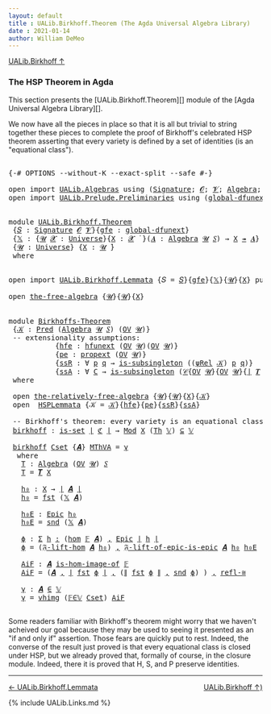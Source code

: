 ```yaml
---
layout: default
title : UALib.Birkhoff.Theorem (The Agda Universal Algebra Library)
date : 2021-01-14
author: William DeMeo
---
```


[UALib.Birkhoff ↑](UALib.Birkhoff.html)

### <a id="the-hsp-theorem-in-agda">The HSP Theorem in Agda</a>

This section presents the [UALib.Birkhoff.Theorem][] module of the [Agda Universal Algebra Library][].

We now have all the pieces in place so that it is all but trivial to string together these pieces to complete the proof of Birkhoff's celebrated HSP theorem asserting that every variety is defined by a set of identities (is an "equational class").

<pre class="Agda">

<a id="607" class="Symbol">{-#</a> <a id="611" class="Keyword">OPTIONS</a> <a id="619" class="Pragma">--without-K</a> <a id="631" class="Pragma">--exact-split</a> <a id="645" class="Pragma">--safe</a> <a id="652" class="Symbol">#-}</a>

<a id="657" class="Keyword">open</a> <a id="662" class="Keyword">import</a> <a id="669" href="UALib.Algebras.html" class="Module">UALib.Algebras</a> <a id="684" class="Keyword">using</a> <a id="690" class="Symbol">(</a><a id="691" href="UALib.Algebras.Signatures.html#802" class="Function">Signature</a><a id="700" class="Symbol">;</a> <a id="702" href="universes.html#613" class="Generalizable">𝓞</a><a id="703" class="Symbol">;</a> <a id="705" href="universes.html#617" class="Generalizable">𝓥</a><a id="706" class="Symbol">;</a> <a id="708" href="UALib.Algebras.Algebras.html#1471" class="Function">Algebra</a><a id="715" class="Symbol">;</a> <a id="717" href="UALib.Algebras.Lifts.html#4574" class="Function Operator">_↠_</a><a id="720" class="Symbol">)</a>
<a id="722" class="Keyword">open</a> <a id="727" class="Keyword">import</a> <a id="734" href="UALib.Prelude.Preliminaries.html" class="Module">UALib.Prelude.Preliminaries</a> <a id="762" class="Keyword">using</a> <a id="768" class="Symbol">(</a><a id="769" href="MGS-Subsingleton-Theorems.html#3468" class="Function">global-dfunext</a><a id="783" class="Symbol">;</a> <a id="785" href="universes.html#551" class="Postulate">Universe</a><a id="793" class="Symbol">;</a> <a id="795" href="universes.html#758" class="Function Operator">_̇</a><a id="797" class="Symbol">)</a>


<a id="801" class="Keyword">module</a> <a id="808" href="UALib.Birkhoff.Theorem.html" class="Module">UALib.Birkhoff.Theorem</a>
 <a id="832" class="Symbol">{</a><a id="833" href="UALib.Birkhoff.Theorem.html#833" class="Bound">𝑆</a> <a id="835" class="Symbol">:</a> <a id="837" href="UALib.Algebras.Signatures.html#802" class="Function">Signature</a> <a id="847" href="universes.html#613" class="Generalizable">𝓞</a> <a id="849" href="universes.html#617" class="Generalizable">𝓥</a><a id="850" class="Symbol">}{</a><a id="852" href="UALib.Birkhoff.Theorem.html#852" class="Bound">gfe</a> <a id="856" class="Symbol">:</a> <a id="858" href="MGS-Subsingleton-Theorems.html#3468" class="Function">global-dfunext</a><a id="872" class="Symbol">}</a>
 <a id="875" class="Symbol">{</a><a id="876" href="UALib.Birkhoff.Theorem.html#876" class="Bound">𝕏</a> <a id="878" class="Symbol">:</a> <a id="880" class="Symbol">{</a><a id="881" href="UALib.Birkhoff.Theorem.html#881" class="Bound">𝓤</a> <a id="883" href="UALib.Birkhoff.Theorem.html#883" class="Bound">𝓧</a> <a id="885" class="Symbol">:</a> <a id="887" href="universes.html#551" class="Postulate">Universe</a><a id="895" class="Symbol">}{</a><a id="897" href="UALib.Birkhoff.Theorem.html#897" class="Bound">X</a> <a id="899" class="Symbol">:</a> <a id="901" href="UALib.Birkhoff.Theorem.html#883" class="Bound">𝓧</a> <a id="903" href="universes.html#758" class="Function Operator">̇</a> <a id="905" class="Symbol">}(</a><a id="907" href="UALib.Birkhoff.Theorem.html#907" class="Bound">𝑨</a> <a id="909" class="Symbol">:</a> <a id="911" href="UALib.Algebras.Algebras.html#1471" class="Function">Algebra</a> <a id="919" href="UALib.Birkhoff.Theorem.html#881" class="Bound">𝓤</a> <a id="921" href="UALib.Birkhoff.Theorem.html#833" class="Bound">𝑆</a><a id="922" class="Symbol">)</a> <a id="924" class="Symbol">→</a> <a id="926" href="UALib.Birkhoff.Theorem.html#897" class="Bound">X</a> <a id="928" href="UALib.Algebras.Lifts.html#4574" class="Function Operator">↠</a> <a id="930" href="UALib.Birkhoff.Theorem.html#907" class="Bound">𝑨</a><a id="931" class="Symbol">}</a>
 <a id="934" class="Symbol">{</a><a id="935" href="UALib.Birkhoff.Theorem.html#935" class="Bound">𝓤</a> <a id="937" class="Symbol">:</a> <a id="939" href="universes.html#551" class="Postulate">Universe</a><a id="947" class="Symbol">}</a> <a id="949" class="Symbol">{</a><a id="950" href="UALib.Birkhoff.Theorem.html#950" class="Bound">X</a> <a id="952" class="Symbol">:</a> <a id="954" href="UALib.Birkhoff.Theorem.html#935" class="Bound">𝓤</a> <a id="956" href="universes.html#758" class="Function Operator">̇</a><a id="957" class="Symbol">}</a>
 <a id="960" class="Keyword">where</a>


<a id="968" class="Keyword">open</a> <a id="973" class="Keyword">import</a> <a id="980" href="UALib.Birkhoff.Lemmata.html" class="Module">UALib.Birkhoff.Lemmata</a> <a id="1003" class="Symbol">{</a><a id="1004" class="Argument">𝑆</a> <a id="1006" class="Symbol">=</a> <a id="1008" href="UALib.Birkhoff.Theorem.html#833" class="Bound">𝑆</a><a id="1009" class="Symbol">}{</a><a id="1011" href="UALib.Birkhoff.Theorem.html#852" class="Bound">gfe</a><a id="1014" class="Symbol">}{</a><a id="1016" href="UALib.Birkhoff.Theorem.html#876" class="Bound">𝕏</a><a id="1017" class="Symbol">}{</a><a id="1019" href="UALib.Birkhoff.Theorem.html#935" class="Bound">𝓤</a><a id="1020" class="Symbol">}{</a><a id="1022" href="UALib.Birkhoff.Theorem.html#950" class="Bound">X</a><a id="1023" class="Symbol">}</a> <a id="1025" class="Keyword">public</a>

<a id="1033" class="Keyword">open</a> <a id="1038" href="UALib.Birkhoff.FreeAlgebra.html#795" class="Module">the-free-algebra</a> <a id="1055" class="Symbol">{</a><a id="1056" href="UALib.Birkhoff.Theorem.html#935" class="Bound">𝓤</a><a id="1057" class="Symbol">}{</a><a id="1059" href="UALib.Birkhoff.Theorem.html#935" class="Bound">𝓤</a><a id="1060" class="Symbol">}{</a><a id="1062" href="UALib.Birkhoff.Theorem.html#950" class="Bound">X</a><a id="1063" class="Symbol">}</a>


<a id="1067" class="Keyword">module</a> <a id="Birkhoffs-Theorem"></a><a id="1074" href="UALib.Birkhoff.Theorem.html#1074" class="Module">Birkhoffs-Theorem</a>
 <a id="1093" class="Symbol">{</a><a id="1094" href="UALib.Birkhoff.Theorem.html#1094" class="Bound">𝒦</a> <a id="1096" class="Symbol">:</a> <a id="1098" href="UALib.Relations.Unary.html#748" class="Function">Pred</a> <a id="1103" class="Symbol">(</a><a id="1104" href="UALib.Algebras.Algebras.html#1471" class="Function">Algebra</a> <a id="1112" href="UALib.Birkhoff.Theorem.html#935" class="Bound">𝓤</a> <a id="1114" href="UALib.Birkhoff.Theorem.html#833" class="Bound">𝑆</a><a id="1115" class="Symbol">)</a> <a id="1117" class="Symbol">(</a><a id="1118" href="UALib.Subalgebras.Subalgebras.html#2208" class="Function">OV</a> <a id="1121" href="UALib.Birkhoff.Theorem.html#935" class="Bound">𝓤</a><a id="1122" class="Symbol">)}</a>
 <a id="1126" class="Comment">-- extensionality assumptions:</a>
           <a id="1168" class="Symbol">{</a><a id="1169" href="UALib.Birkhoff.Theorem.html#1169" class="Bound">hfe</a> <a id="1173" class="Symbol">:</a> <a id="1175" href="MGS-FunExt-from-Univalence.html#2235" class="Function">hfunext</a> <a id="1183" class="Symbol">(</a><a id="1184" href="UALib.Subalgebras.Subalgebras.html#2208" class="Function">OV</a> <a id="1187" href="UALib.Birkhoff.Theorem.html#935" class="Bound">𝓤</a><a id="1188" class="Symbol">)(</a><a id="1190" href="UALib.Subalgebras.Subalgebras.html#2208" class="Function">OV</a> <a id="1193" href="UALib.Birkhoff.Theorem.html#935" class="Bound">𝓤</a><a id="1194" class="Symbol">)}</a>
           <a id="1208" class="Symbol">{</a><a id="1209" href="UALib.Birkhoff.Theorem.html#1209" class="Bound">pe</a> <a id="1212" class="Symbol">:</a> <a id="1214" href="MGS-Powerset.html#382" class="Function">propext</a> <a id="1222" class="Symbol">(</a><a id="1223" href="UALib.Subalgebras.Subalgebras.html#2208" class="Function">OV</a> <a id="1226" href="UALib.Birkhoff.Theorem.html#935" class="Bound">𝓤</a><a id="1227" class="Symbol">)}</a>
           <a id="1241" class="Symbol">{</a><a id="1242" href="UALib.Birkhoff.Theorem.html#1242" class="Bound">ssR</a> <a id="1246" class="Symbol">:</a> <a id="1248" class="Symbol">∀</a> <a id="1250" href="UALib.Birkhoff.Theorem.html#1250" class="Bound">p</a> <a id="1252" href="UALib.Birkhoff.Theorem.html#1252" class="Bound">q</a> <a id="1254" class="Symbol">→</a> <a id="1256" href="MGS-Basic-UF.html#743" class="Function">is-subsingleton</a> <a id="1272" class="Symbol">((</a><a id="1274" href="UALib.Birkhoff.FreeAlgebra.html#1970" class="Function">ψRel</a> <a id="1279" href="UALib.Birkhoff.Theorem.html#1094" class="Bound">𝒦</a><a id="1280" class="Symbol">)</a> <a id="1282" href="UALib.Birkhoff.Theorem.html#1250" class="Bound">p</a> <a id="1284" href="UALib.Birkhoff.Theorem.html#1252" class="Bound">q</a><a id="1285" class="Symbol">)}</a>
           <a id="1299" class="Symbol">{</a><a id="1300" href="UALib.Birkhoff.Theorem.html#1300" class="Bound">ssA</a> <a id="1304" class="Symbol">:</a> <a id="1306" class="Symbol">∀</a> <a id="1308" href="UALib.Birkhoff.Theorem.html#1308" class="Bound">C</a> <a id="1310" class="Symbol">→</a> <a id="1312" href="MGS-Basic-UF.html#743" class="Function">is-subsingleton</a> <a id="1328" class="Symbol">(</a><a id="1329" href="UALib.Relations.Quotients.html#839" class="Function">𝒞</a><a id="1330" class="Symbol">{</a><a id="1331" href="UALib.Subalgebras.Subalgebras.html#2208" class="Function">OV</a> <a id="1334" href="UALib.Birkhoff.Theorem.html#935" class="Bound">𝓤</a><a id="1335" class="Symbol">}{</a><a id="1337" href="UALib.Subalgebras.Subalgebras.html#2208" class="Function">OV</a> <a id="1340" href="UALib.Birkhoff.Theorem.html#935" class="Bound">𝓤</a><a id="1341" class="Symbol">}{</a><a id="1343" href="UALib.Prelude.Preliminaries.html#7503" class="Function Operator">∣</a> <a id="1345" href="UALib.Terms.Free.html#721" class="Function">𝑻</a> <a id="1347" href="UALib.Birkhoff.Theorem.html#950" class="Bound">X</a> <a id="1349" href="UALib.Prelude.Preliminaries.html#7503" class="Function Operator">∣</a><a id="1350" class="Symbol">}{</a><a id="1352" href="UALib.Birkhoff.FreeAlgebra.html#1970" class="Function">ψRel</a> <a id="1357" href="UALib.Birkhoff.Theorem.html#1094" class="Bound">𝒦</a><a id="1358" class="Symbol">}</a> <a id="1360" href="UALib.Birkhoff.Theorem.html#1308" class="Bound">C</a><a id="1361" class="Symbol">)}</a>
 <a id="1365" class="Keyword">where</a>

 <a id="1373" class="Keyword">open</a> <a id="1378" href="UALib.Birkhoff.FreeAlgebra.html#4390" class="Module">the-relatively-free-algebra</a> <a id="1406" class="Symbol">{</a><a id="1407" href="UALib.Birkhoff.Theorem.html#935" class="Bound">𝓤</a><a id="1408" class="Symbol">}{</a><a id="1410" href="UALib.Birkhoff.Theorem.html#935" class="Bound">𝓤</a><a id="1411" class="Symbol">}{</a><a id="1413" href="UALib.Birkhoff.Theorem.html#950" class="Bound">X</a><a id="1414" class="Symbol">}{</a><a id="1416" href="UALib.Birkhoff.Theorem.html#1094" class="Bound">𝒦</a><a id="1417" class="Symbol">}</a>
 <a id="1420" class="Keyword">open</a>  <a id="1426" href="UALib.Birkhoff.Lemmata.html#1131" class="Module">HSPLemmata</a> <a id="1437" class="Symbol">{</a><a id="1438" class="Argument">𝒦</a> <a id="1440" class="Symbol">=</a> <a id="1442" href="UALib.Birkhoff.Theorem.html#1094" class="Bound">𝒦</a><a id="1443" class="Symbol">}{</a><a id="1445" href="UALib.Birkhoff.Theorem.html#1169" class="Bound">hfe</a><a id="1448" class="Symbol">}{</a><a id="1450" href="UALib.Birkhoff.Theorem.html#1209" class="Bound">pe</a><a id="1452" class="Symbol">}{</a><a id="1454" href="UALib.Birkhoff.Theorem.html#1242" class="Bound">ssR</a><a id="1457" class="Symbol">}{</a><a id="1459" href="UALib.Birkhoff.Theorem.html#1300" class="Bound">ssA</a><a id="1462" class="Symbol">}</a>

 <a id="1466" class="Comment">-- Birkhoff&#39;s theorem: every variety is an equational class.</a>
 <a id="Birkhoffs-Theorem.birkhoff"></a><a id="1528" href="UALib.Birkhoff.Theorem.html#1528" class="Function">birkhoff</a> <a id="1537" class="Symbol">:</a> <a id="1539" href="MGS-Basic-UF.html#1929" class="Function">is-set</a> <a id="1546" href="UALib.Prelude.Preliminaries.html#7503" class="Function Operator">∣</a> <a id="1548" href="UALib.Birkhoff.Lemmata.html#6140" class="Function">ℭ</a> <a id="1550" href="UALib.Prelude.Preliminaries.html#7503" class="Function Operator">∣</a> <a id="1552" class="Symbol">→</a> <a id="1554" href="UALib.Varieties.ModelTheory.html#1674" class="Function">Mod</a> <a id="1558" href="UALib.Birkhoff.Theorem.html#950" class="Bound">X</a> <a id="1560" class="Symbol">(</a><a id="1561" href="UALib.Varieties.ModelTheory.html#1356" class="Function">Th</a> <a id="1564" href="UALib.Birkhoff.Lemmata.html#5896" class="Function">𝕍</a><a id="1565" class="Symbol">)</a> <a id="1567" href="UALib.Relations.Unary.html#1075" class="Function Operator">⊆</a> <a id="1569" href="UALib.Birkhoff.Lemmata.html#5896" class="Function">𝕍</a>

 <a id="1573" href="UALib.Birkhoff.Theorem.html#1528" class="Function">birkhoff</a> <a id="1582" href="UALib.Birkhoff.Theorem.html#1582" class="Bound">Cset</a> <a id="1587" class="Symbol">{</a><a id="1588" href="UALib.Birkhoff.Theorem.html#1588" class="Bound">𝑨</a><a id="1589" class="Symbol">}</a> <a id="1591" href="UALib.Birkhoff.Theorem.html#1591" class="Bound">MThVA</a> <a id="1597" class="Symbol">=</a> <a id="1599" href="UALib.Birkhoff.Theorem.html#1905" class="Function">γ</a>
  <a id="1603" class="Keyword">where</a>
   <a id="1612" href="UALib.Birkhoff.Theorem.html#1612" class="Function">T</a> <a id="1614" class="Symbol">:</a> <a id="1616" href="UALib.Algebras.Algebras.html#1471" class="Function">Algebra</a> <a id="1624" class="Symbol">(</a><a id="1625" href="UALib.Subalgebras.Subalgebras.html#2208" class="Function">OV</a> <a id="1628" href="UALib.Birkhoff.Theorem.html#935" class="Bound">𝓤</a><a id="1629" class="Symbol">)</a> <a id="1631" href="UALib.Birkhoff.Theorem.html#833" class="Bound">𝑆</a>
   <a id="1636" href="UALib.Birkhoff.Theorem.html#1612" class="Function">T</a> <a id="1638" class="Symbol">=</a> <a id="1640" href="UALib.Terms.Free.html#721" class="Function">𝑻</a> <a id="1642" href="UALib.Birkhoff.Theorem.html#950" class="Bound">X</a>

   <a id="1648" href="UALib.Birkhoff.Theorem.html#1648" class="Function">h₀</a> <a id="1651" class="Symbol">:</a> <a id="1653" href="UALib.Birkhoff.Theorem.html#950" class="Bound">X</a> <a id="1655" class="Symbol">→</a> <a id="1657" href="UALib.Prelude.Preliminaries.html#7503" class="Function Operator">∣</a> <a id="1659" href="UALib.Birkhoff.Theorem.html#1588" class="Bound">𝑨</a> <a id="1661" href="UALib.Prelude.Preliminaries.html#7503" class="Function Operator">∣</a>
   <a id="1666" href="UALib.Birkhoff.Theorem.html#1648" class="Function">h₀</a> <a id="1669" class="Symbol">=</a> <a id="1671" href="UALib.Prelude.Preliminaries.html#7507" class="Function">fst</a> <a id="1675" class="Symbol">(</a><a id="1676" href="UALib.Birkhoff.Theorem.html#876" class="Bound">𝕏</a> <a id="1678" href="UALib.Birkhoff.Theorem.html#1588" class="Bound">𝑨</a><a id="1679" class="Symbol">)</a>

   <a id="1685" href="UALib.Birkhoff.Theorem.html#1685" class="Function">h₀E</a> <a id="1689" class="Symbol">:</a> <a id="1691" href="UALib.Prelude.Inverses.html#1400" class="Function">Epic</a> <a id="1696" href="UALib.Birkhoff.Theorem.html#1648" class="Function">h₀</a>
   <a id="1702" href="UALib.Birkhoff.Theorem.html#1685" class="Function">h₀E</a> <a id="1706" class="Symbol">=</a> <a id="1708" href="UALib.Prelude.Preliminaries.html#7585" class="Function">snd</a> <a id="1712" class="Symbol">(</a><a id="1713" href="UALib.Birkhoff.Theorem.html#876" class="Bound">𝕏</a> <a id="1715" href="UALib.Birkhoff.Theorem.html#1588" class="Bound">𝑨</a><a id="1716" class="Symbol">)</a>

   <a id="1722" href="UALib.Birkhoff.Theorem.html#1722" class="Function">ϕ</a> <a id="1724" class="Symbol">:</a> <a id="1726" href="MGS-MLTT.html#3074" class="Function">Σ</a> <a id="1728" href="UALib.Birkhoff.Theorem.html#1728" class="Bound">h</a> <a id="1730" href="MGS-MLTT.html#3074" class="Function">꞉</a> <a id="1732" class="Symbol">(</a><a id="1733" href="UALib.Homomorphisms.Basic.html#1242" class="Function">hom</a> <a id="1737" href="UALib.Birkhoff.Lemmata.html#5847" class="Function">𝔽</a> <a id="1739" href="UALib.Birkhoff.Theorem.html#1588" class="Bound">𝑨</a><a id="1740" class="Symbol">)</a> <a id="1742" href="MGS-MLTT.html#3074" class="Function">,</a> <a id="1744" href="UALib.Prelude.Inverses.html#1400" class="Function">Epic</a> <a id="1749" href="UALib.Prelude.Preliminaries.html#7503" class="Function Operator">∣</a> <a id="1751" href="UALib.Birkhoff.Theorem.html#1728" class="Bound">h</a> <a id="1753" href="UALib.Prelude.Preliminaries.html#7503" class="Function Operator">∣</a>
   <a id="1758" href="UALib.Birkhoff.Theorem.html#1722" class="Function">ϕ</a> <a id="1760" class="Symbol">=</a> <a id="1762" class="Symbol">(</a><a id="1763" href="UALib.Birkhoff.FreeAlgebra.html#5297" class="Function">𝔉-lift-hom</a> <a id="1774" href="UALib.Birkhoff.Theorem.html#1588" class="Bound">𝑨</a> <a id="1776" href="UALib.Birkhoff.Theorem.html#1648" class="Function">h₀</a><a id="1778" class="Symbol">)</a> <a id="1780" href="UALib.Prelude.Preliminaries.html#5617" class="InductiveConstructor Operator">,</a> <a id="1782" href="UALib.Birkhoff.FreeAlgebra.html#5844" class="Function">𝔉-lift-of-epic-is-epic</a> <a id="1805" href="UALib.Birkhoff.Theorem.html#1588" class="Bound">𝑨</a> <a id="1807" href="UALib.Birkhoff.Theorem.html#1648" class="Function">h₀</a> <a id="1810" href="UALib.Birkhoff.Theorem.html#1685" class="Function">h₀E</a>

   <a id="1818" href="UALib.Birkhoff.Theorem.html#1818" class="Function">AiF</a> <a id="1822" class="Symbol">:</a> <a id="1824" href="UALib.Birkhoff.Theorem.html#1588" class="Bound">𝑨</a> <a id="1826" href="UALib.Homomorphisms.HomomorphicImages.html#1197" class="Function Operator">is-hom-image-of</a> <a id="1842" href="UALib.Birkhoff.Lemmata.html#5847" class="Function">𝔽</a>
   <a id="1847" href="UALib.Birkhoff.Theorem.html#1818" class="Function">AiF</a> <a id="1851" class="Symbol">=</a> <a id="1853" class="Symbol">(</a><a id="1854" href="UALib.Birkhoff.Theorem.html#1588" class="Bound">𝑨</a> <a id="1856" href="UALib.Prelude.Preliminaries.html#5617" class="InductiveConstructor Operator">,</a> <a id="1858" href="UALib.Prelude.Preliminaries.html#7503" class="Function Operator">∣</a> <a id="1860" href="UALib.Prelude.Preliminaries.html#7507" class="Function">fst</a> <a id="1864" href="UALib.Birkhoff.Theorem.html#1722" class="Function">ϕ</a> <a id="1866" href="UALib.Prelude.Preliminaries.html#7503" class="Function Operator">∣</a> <a id="1868" href="UALib.Prelude.Preliminaries.html#5617" class="InductiveConstructor Operator">,</a> <a id="1870" class="Symbol">(</a><a id="1871" href="UALib.Prelude.Preliminaries.html#7581" class="Function Operator">∥</a> <a id="1873" href="UALib.Prelude.Preliminaries.html#7507" class="Function">fst</a> <a id="1877" href="UALib.Birkhoff.Theorem.html#1722" class="Function">ϕ</a> <a id="1879" href="UALib.Prelude.Preliminaries.html#7581" class="Function Operator">∥</a> <a id="1881" href="UALib.Prelude.Preliminaries.html#5617" class="InductiveConstructor Operator">,</a> <a id="1883" href="UALib.Prelude.Preliminaries.html#7585" class="Function">snd</a> <a id="1887" href="UALib.Birkhoff.Theorem.html#1722" class="Function">ϕ</a><a id="1888" class="Symbol">)</a> <a id="1890" class="Symbol">)</a> <a id="1892" href="UALib.Prelude.Preliminaries.html#5617" class="InductiveConstructor Operator">,</a> <a id="1894" href="UALib.Homomorphisms.Isomorphisms.html#2289" class="Function">refl-≅</a>

   <a id="1905" href="UALib.Birkhoff.Theorem.html#1905" class="Function">γ</a> <a id="1907" class="Symbol">:</a> <a id="1909" href="UALib.Birkhoff.Theorem.html#1588" class="Bound">𝑨</a> <a id="1911" href="UALib.Relations.Unary.html#945" class="Function Operator">∈</a> <a id="1913" href="UALib.Birkhoff.Lemmata.html#5896" class="Function">𝕍</a>
   <a id="1918" href="UALib.Birkhoff.Theorem.html#1905" class="Function">γ</a> <a id="1920" class="Symbol">=</a> <a id="1922" href="UALib.Varieties.Varieties.html#3706" class="InductiveConstructor">vhimg</a> <a id="1928" class="Symbol">(</a><a id="1929" href="UALib.Birkhoff.Lemmata.html#10512" class="Function">𝔽∈𝕍</a> <a id="1933" href="UALib.Birkhoff.Theorem.html#1582" class="Bound">Cset</a><a id="1937" class="Symbol">)</a> <a id="1939" href="UALib.Birkhoff.Theorem.html#1818" class="Function">AiF</a>

</pre>

Some readers familiar with Birkhoff's theorem might worry that we haven't acheived our goal because they may be used to seeing it presented as an "if and only if" assertion.  Those fears are quickly put to rest. Indeed, the converse of the result just proved is that every equational class is closed under HSP, but we already proved that, formally of course, in the closure module. Indeed, there it is proved that H, S, and P preserve identities.

----------------------------

[← UALib.Birkhoff.Lemmata](UALib.Birkhoff.Lemmata.html)
<span style="float:right;">[UALib.Birkhoff ↑)](UALib.Birkhoff.html)</span>

{% include UALib.Links.md %}

